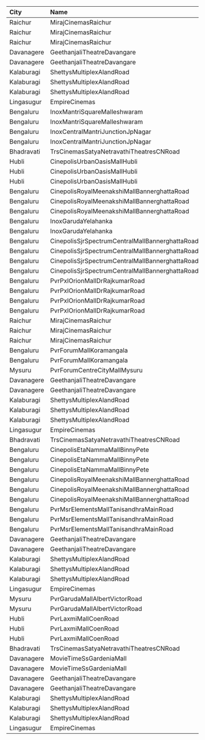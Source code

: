| City       | Name                                            |  Time | Type        | Price | Capacity | Booked |
| :--------- | :---------------------------------------------- | ----: | :---------- | ----: | -------: | -----: |
| Raichur    | MirajCinemasRaichur                             | 09:40 | Silver      |  140₹ |       15 |      0 |
| Raichur    | MirajCinemasRaichur                             | 09:40 | Executive   |  160₹ |       45 |      0 |
| Raichur    | MirajCinemasRaichur                             | 09:40 | Gold        |  180₹ |       30 |      0 |
| Davanagere | GeethanjaliTheatreDavangare                     | 10:30 | Balcony     |  150₹ |      184 |    100 |
| Davanagere | GeethanjaliTheatreDavangare                     | 10:30 | SecondClass |  100₹ |      198 |    198 |
| Kalaburagi | ShettysMultiplexAlandRoad                       | 11:00 | Platinum    |  180₹ |       62 |     45 |
| Kalaburagi | ShettysMultiplexAlandRoad                       | 11:00 | Gold        |  130₹ |      262 |    186 |
| Kalaburagi | ShettysMultiplexAlandRoad                       | 11:00 | Silver      |  100₹ |      294 |    195 |
| Lingasugur | EmpireCinemas                                   | 11:00 | FirstClass  |   80₹ |      302 |    202 |
| Bengaluru  | InoxMantriSquareMalleshwaram                    | 11:25 | Club        |  140₹ |      100 |      0 |
| Bengaluru  | InoxMantriSquareMalleshwaram                    | 11:25 | Royal       |  280₹ |        1 |      0 |
| Bengaluru  | InoxCentralMantriJunctionJpNagar                | 11:30 | Club        |  160₹ |       92 |      0 |
| Bengaluru  | InoxCentralMantriJunctionJpNagar                | 11:30 | Royal       |  280₹ |        6 |      0 |
| Bhadravati | TrsCinemasSatyaNetravathiTheatresCNRoad         | 11:30 | GoldClass   |  120₹ |      175 |    114 |
| Hubli      | CinepolisUrbanOasisMallHubli                    | 11:45 | Normal      |  150₹ |       36 |     18 |
| Hubli      | CinepolisUrbanOasisMallHubli                    | 11:45 | Executive   |  150₹ |      178 |    110 |
| Hubli      | CinepolisUrbanOasisMallHubli                    | 11:45 | Premium     |  150₹ |       70 |     54 |
| Bengaluru  | CinepolisRoyalMeenakshiMallBannerghattaRoad     | 12:00 | Normal      |  150₹ |       16 |      0 |
| Bengaluru  | CinepolisRoyalMeenakshiMallBannerghattaRoad     | 12:00 | Executive   |  150₹ |       43 |      1 |
| Bengaluru  | CinepolisRoyalMeenakshiMallBannerghattaRoad     | 12:00 | Premium     |  150₹ |       25 |      5 |
| Bengaluru  | InoxGarudaYelahanka                             | 12:05 | Club        |  230₹ |       44 |      0 |
| Bengaluru  | InoxGarudaYelahanka                             | 12:05 | Executive   |  220₹ |       27 |      0 |
| Bengaluru  | CinepolisSjrSpectrumCentralMallBannerghattaRoad | 12:10 | Normal      |  120₹ |       21 |      0 |
| Bengaluru  | CinepolisSjrSpectrumCentralMallBannerghattaRoad | 12:10 | Executive   |  120₹ |       40 |      0 |
| Bengaluru  | CinepolisSjrSpectrumCentralMallBannerghattaRoad | 12:10 | Premium     |  120₹ |       33 |      8 |
| Bengaluru  | CinepolisSjrSpectrumCentralMallBannerghattaRoad | 12:10 | Vip         |  200₹ |        6 |      2 |
| Bengaluru  | PvrPxlOrionMallDrRajkumarRoad                   | 12:25 | Lounger     |  260₹ |        5 |      0 |
| Bengaluru  | PvrPxlOrionMallDrRajkumarRoad                   | 12:25 | Classic     |  240₹ |      104 |     40 |
| Bengaluru  | PvrPxlOrionMallDrRajkumarRoad                   | 12:25 | Prime       |  270₹ |       39 |     15 |
| Bengaluru  | PvrPxlOrionMallDrRajkumarRoad                   | 12:25 | Recliner    |  380₹ |       17 |      5 |
| Raichur    | MirajCinemasRaichur                             | 12:30 | Silver      |  140₹ |       15 |      0 |
| Raichur    | MirajCinemasRaichur                             | 12:30 | Executive   |  160₹ |       45 |      0 |
| Raichur    | MirajCinemasRaichur                             | 12:30 | Gold        |  180₹ |       30 |      2 |
| Bengaluru  | PvrForumMallKoramangala                         | 12:30 | Classic     |  230₹ |       83 |      5 |
| Bengaluru  | PvrForumMallKoramangala                         | 12:30 | Recliner    |  400₹ |        6 |      1 |
| Mysuru     | PvrForumCentreCityMallMysuru                    | 12:40 | Classic     |  150₹ |       75 |     13 |
| Davanagere | GeethanjaliTheatreDavangare                     | 13:30 | Balcony     |  150₹ |      184 |    100 |
| Davanagere | GeethanjaliTheatreDavangare                     | 13:30 | SecondClass |  100₹ |      198 |    198 |
| Kalaburagi | ShettysMultiplexAlandRoad                       | 14:00 | Platinum    |  180₹ |       62 |     45 |
| Kalaburagi | ShettysMultiplexAlandRoad                       | 14:00 | Gold        |  130₹ |      262 |    186 |
| Kalaburagi | ShettysMultiplexAlandRoad                       | 14:00 | Silver      |  100₹ |      294 |    195 |
| Lingasugur | EmpireCinemas                                   | 14:00 | FirstClass  |   80₹ |      302 |    202 |
| Bhadravati | TrsCinemasSatyaNetravathiTheatresCNRoad         | 14:30 | GoldClass   |  120₹ |      175 |    114 |
| Bengaluru  | CinepolisEtaNammaMallBinnyPete                  | 14:55 | Normal      |  160₹ |        5 |      0 |
| Bengaluru  | CinepolisEtaNammaMallBinnyPete                  | 14:55 | Executive   |  160₹ |       40 |     20 |
| Bengaluru  | CinepolisEtaNammaMallBinnyPete                  | 14:55 | Premium     |  160₹ |       26 |     21 |
| Bengaluru  | CinepolisRoyalMeenakshiMallBannerghattaRoad     | 15:00 | Normal      |  150₹ |       24 |     21 |
| Bengaluru  | CinepolisRoyalMeenakshiMallBannerghattaRoad     | 15:00 | Executive   |  150₹ |       52 |     49 |
| Bengaluru  | CinepolisRoyalMeenakshiMallBannerghattaRoad     | 15:00 | Premium     |  150₹ |       40 |     39 |
| Bengaluru  | PvrMsrElementsMallTanisandhraMainRoad           | 15:30 | Classic     |  210₹ |       83 |      8 |
| Bengaluru  | PvrMsrElementsMallTanisandhraMainRoad           | 15:30 | Prime       |  230₹ |       11 |      0 |
| Bengaluru  | PvrMsrElementsMallTanisandhraMainRoad           | 15:30 | Recliner    |  340₹ |        7 |      0 |
| Davanagere | GeethanjaliTheatreDavangare                     | 16:30 | Balcony     |  150₹ |      184 |    100 |
| Davanagere | GeethanjaliTheatreDavangare                     | 16:30 | SecondClass |  100₹ |      198 |    198 |
| Kalaburagi | ShettysMultiplexAlandRoad                       | 17:00 | Platinum    |  180₹ |       62 |     45 |
| Kalaburagi | ShettysMultiplexAlandRoad                       | 17:00 | Gold        |  130₹ |      262 |    186 |
| Kalaburagi | ShettysMultiplexAlandRoad                       | 17:00 | Silver      |  100₹ |      294 |    195 |
| Lingasugur | EmpireCinemas                                   | 18:00 | FirstClass  |   80₹ |      302 |    202 |
| Mysuru     | PvrGarudaMallAlbertVictorRoad                   | 18:30 | Classic     |  130₹ |      120 |     31 |
| Mysuru     | PvrGarudaMallAlbertVictorRoad                   | 18:30 | Prime       |  160₹ |       11 |      2 |
| Hubli      | PvrLaxmiMallCoenRoad                            | 18:30 | Classic     |  110₹ |       32 |      0 |
| Hubli      | PvrLaxmiMallCoenRoad                            | 18:30 | Prime       |  210₹ |        5 |      0 |
| Hubli      | PvrLaxmiMallCoenRoad                            | 18:30 | ClassicPlus |  110₹ |       64 |     23 |
| Bhadravati | TrsCinemasSatyaNetravathiTheatresCNRoad         | 18:30 | GoldClass   |  120₹ |      175 |    114 |
| Davanagere | MovieTimeSsGardeniaMall                         | 19:00 | Premier     |  150₹ |      160 |     86 |
| Davanagere | MovieTimeSsGardeniaMall                         | 19:00 | Gold        |  180₹ |       41 |     23 |
| Davanagere | GeethanjaliTheatreDavangare                     | 19:30 | Balcony     |  150₹ |      184 |    100 |
| Davanagere | GeethanjaliTheatreDavangare                     | 19:30 | SecondClass |  100₹ |      198 |    198 |
| Kalaburagi | ShettysMultiplexAlandRoad                       | 20:00 | Platinum    |  180₹ |       62 |     45 |
| Kalaburagi | ShettysMultiplexAlandRoad                       | 20:00 | Gold        |  130₹ |      262 |    186 |
| Kalaburagi | ShettysMultiplexAlandRoad                       | 20:00 | Silver      |  100₹ |      294 |    195 |
| Lingasugur | EmpireCinemas                                   | 21:00 | FirstClass  |   80₹ |      302 |    202 |